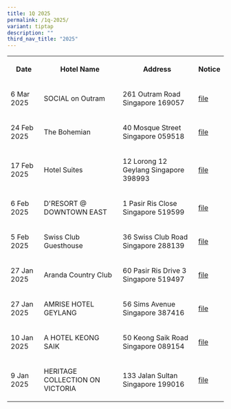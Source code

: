 ```yaml
---
title: 1Q 2025
permalink: /1q-2025/
variant: tiptap
description: ""
third_nav_title: "2025"
---
```

<table style="minWidth: 100px">
<colgroup>
<col>
<col>
<col>
<col>
</colgroup>
<tbody>
<tr>
<th rowspan="1" colspan="1">
<p>Date</p>
</th>
<th rowspan="1" colspan="1">
<p>Hotel Name</p>
</th>
<th rowspan="1" colspan="1">
<p>Address</p>
</th>
<th rowspan="1" colspan="1">
<p>Notice</p>
</th>
</tr>
<tr>
<td rowspan="1" colspan="1">
<p>6 Mar 2025</p>
</td>
<td rowspan="1" colspan="1">
<p>SOCIAL on Outram</p>
</td>
<td rowspan="1" colspan="1">
<p>261 Outram Road Singapore 169057</p>
</td>
<td rowspan="1" colspan="1">
<p><a href="/files/SOCIAL_on_Outram.pdf" rel="noopener noreferrer nofollow" target="_blank">file</a>
</p>
</td>
</tr>
<tr>
<td rowspan="1" colspan="1">
<p>24 Feb 2025</p>
</td>
<td rowspan="1" colspan="1">
<p>The Bohemian</p>
</td>
<td rowspan="1" colspan="1">
<p>40 Mosque Street Singapore 059518</p>
</td>
<td rowspan="1" colspan="1">
<p><a href="/files/the_bohemian.pdf" rel="noopener noreferrer nofollow" target="_blank">file</a>
</p>
</td>
</tr>
<tr>
<td rowspan="1" colspan="1">
<p>17 Feb 2025</p>
</td>
<td rowspan="1" colspan="1">
<p>Hotel Suites</p>
</td>
<td rowspan="1" colspan="1">
<p>12 Lorong 12 Geylang Singapore 398993</p>
</td>
<td rowspan="1" colspan="1">
<p><a href="/files/Hotel_Suites.pdf" rel="noopener noreferrer nofollow" target="_blank">file</a>
</p>
</td>
</tr>
<tr>
<td rowspan="1" colspan="1">
<p>6 Feb 2025</p>
</td>
<td rowspan="1" colspan="1">
<p>D'RESORT @ DOWNTOWN EAST</p>
</td>
<td rowspan="1" colspan="1">
<p>1 Pasir Ris Close Singapore 519599</p>
</td>
<td rowspan="1" colspan="1">
<p><a href="/files/DRESORT_DOWNTOWN_EAST.pdf" rel="noopener noreferrer nofollow" target="_blank">file</a>
</p>
</td>
</tr>
<tr>
<td rowspan="1" colspan="1">
<p>5 Feb 2025</p>
</td>
<td rowspan="1" colspan="1">
<p>Swiss Club Guesthouse</p>
</td>
<td rowspan="1" colspan="1">
<p>36 Swiss Club Road Singapore 288139</p>
</td>
<td rowspan="1" colspan="1">
<p><a href="/files/Swiss_Club_Guesthouse.pdf" rel="noopener noreferrer nofollow" target="_blank">file</a>
</p>
</td>
</tr>
<tr>
<td rowspan="1" colspan="1">
<p>27 Jan 2025</p>
</td>
<td rowspan="1" colspan="1">
<p>Aranda Country Club</p>
</td>
<td rowspan="1" colspan="1">
<p>60 Pasir Ris Drive 3 Singapore 519497</p>
</td>
<td rowspan="1" colspan="1">
<p><a href="/files/Aranda_Country_Club.pdf" rel="noopener noreferrer nofollow" target="_blank">file</a>
</p>
</td>
</tr>
<tr>
<td rowspan="1" colspan="1">
<p>27 Jan 2025</p>
</td>
<td rowspan="1" colspan="1">
<p>AMRISE HOTEL GEYLANG</p>
</td>
<td rowspan="1" colspan="1">
<p>56 Sims Avenue Singapore 387416</p>
</td>
<td rowspan="1" colspan="1">
<p><a href="/files/AMRISE_HOTEL_GEYLANG.pdf" rel="noopener noreferrer nofollow" target="_blank">file</a>
</p>
</td>
</tr>
<tr>
<td rowspan="1" colspan="1">
<p>10 Jan 2025</p>
</td>
<td rowspan="1" colspan="1">
<p>A HOTEL KEONG SAIK</p>
</td>
<td rowspan="1" colspan="1">
<p>50 Keong Saik Road Singapore 089154</p>
</td>
<td rowspan="1" colspan="1">
<p><a href="/files/a hotel keong saik.pdf" rel="noopener noreferrer nofollow" target="_blank">file</a>
</p>
</td>
</tr>
<tr>
<td rowspan="1" colspan="1">
<p>9 Jan 2025</p>
</td>
<td rowspan="1" colspan="1">
<p>HERITAGE COLLECTION ON VICTORIA</p>
</td>
<td rowspan="1" colspan="1">
<p>133 Jalan Sultan Singapore 199016</p>
</td>
<td rowspan="1" colspan="1">
<p><a href="/files/HERITAGE_COLLECTION_ON_VICTORIA.pdf" rel="noopener noreferrer nofollow" target="_blank">file</a>
</p>
</td>
</tr>
</tbody>
</table>
<p></p>